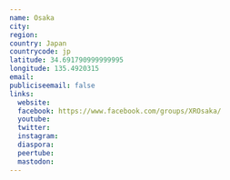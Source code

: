 ```yaml
---
name: Osaka
city:
region:
country: Japan
countrycode: jp
latitude: 34.691790999999995
longitude: 135.4920315
email:
publiciseemail: false
links:
  website:
  facebook: https://www.facebook.com/groups/XROsaka/
  youtube:
  twitter:
  instagram:
  diaspora:
  peertube:
  mastodon:
---
```

